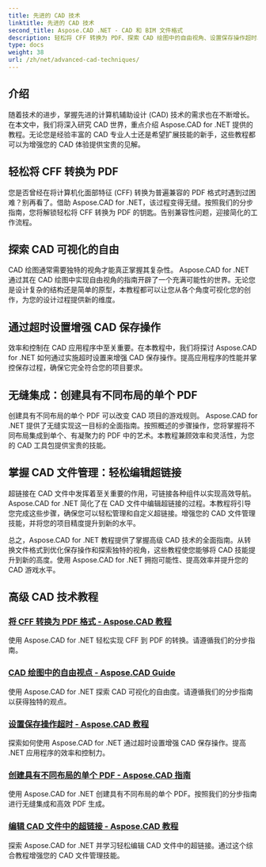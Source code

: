 ```yaml
---
title: 先进的 CAD 技术
linktitle: 先进的 CAD 技术
second_title: Aspose.CAD .NET - CAD 和 BIM 文件格式
description: 轻松将 CFF 转换为 PDF、探索 CAD 绘图中的自由视角、设置保存操作超时、使用 Aspose.CAD for .NET 教程创建 PDF。
type: docs
weight: 38
url: /zh/net/advanced-cad-techniques/
---
```

## 介绍

随着技术的进步，掌握先进的计算机辅助设计 (CAD) 技术的需求也在不断增长。在本文中，我们将深入研究 CAD 世界，重点介绍 Aspose.CAD for .NET 提供的教程。无论您是经验丰富的 CAD 专业人士还是希望扩展技能的新手，这些教程都可以为增强您的 CAD 体验提供宝贵的见解。

## 轻松将 CFF 转换为 PDF

您是否曾经在将计算机化面部特征 (CFF) 转换为普遍兼容的 PDF 格式时遇到过困难？别再看了。借助 Aspose.CAD for .NET，该过程变得无缝。按照我们的分步指南，您将解锁轻松将 CFF 转换为 PDF 的钥匙。告别兼容性问题，迎接简化的工作流程。

## 探索 CAD 可视化的自由

CAD 绘图通常需要独特的视角才能真正掌握其复杂性。 Aspose.CAD for .NET 通过其在 CAD 绘图中实现自由视角的指南开辟了一个充满可能性的世界。无论您是设计复杂的结构还是简单的原型，本教程都可以让您从各个角度可视化您的创作，为您的设计过程提供新的维度。

## 通过超时设置增强 CAD 保存操作

效率和控制在 CAD 应用程序中至关重要。在本教程中，我们将探讨 Aspose.CAD for .NET 如何通过实施超时设置来增强 CAD 保存操作。提高应用程序的性能并掌控保存过程，确保它完全符合您的项目要求。

## 无缝集成：创建具有不同布局的单个 PDF

创建具有不同布局的单个 PDF 可以改变 CAD 项目的游戏规则。 Aspose.CAD for .NET 提供了无缝实现这一目标的全面指南。按照概述的步骤操作，您将掌握将不同布局集成到单个、有凝聚力的 PDF 中的艺术。本教程兼顾效率和灵活性，为您的 CAD 工具包提供宝贵的技能。

## 掌握 CAD 文件管理：轻松编辑超链接

超链接在 CAD 文件中发挥着至关重要的作用，可链接各种组件以实现高效导航。 Aspose.CAD for .NET 简化了在 CAD 文件中编辑超链接的过程。本教程将引导您完成这些步骤，确保您可以轻松管理和自定义超链接。增强您的 CAD 文件管理技能，并将您的项目精度提升到新的水平。

总之，Aspose.CAD for .NET 教程提供了掌握高级 CAD 技术的全面指南。从转换文件格式到优化保存操作和探索独特的视角，这些教程使您能够将 CAD 技能提升到新的高度。使用 Aspose.CAD for .NET 拥抱可能性、提高效率并提升您的 CAD 游戏水平。
## 高级 CAD 技术教程
### [将 CFF 转换为 PDF 格式 - Aspose.CAD 教程](./converting-cff-to-pdf-format/)
使用 Aspose.CAD for .NET 轻松实现 CFF 到 PDF 的转换。请遵循我们的分步指南。
### [CAD 绘图中的自由视点 - Aspose.CAD Guide](./free-point-of-view-in-cad-drawings/)
使用 Aspose.CAD for .NET 探索 CAD 可视化的自由度。请遵循我们的分步指南以获得独特的观点。
### [设置保存操作超时 - Aspose.CAD 教程](./setting-timeout-on-save-operation/)
探索如何使用 Aspose.CAD for .NET 通过超时设置增强 CAD 保存操作。提高 .NET 应用程序的效率和控制力。
### [创建具有不同布局的单个 PDF - Aspose.CAD 指南](./creating-single-pdf-with-different-layouts/)
使用 Aspose.CAD for .NET 创建具有不同布局的单个 PDF。按照我们的分步指南进行无缝集成和高效 PDF 生成。
### [编辑 CAD 文件中的超链接 - Aspose.CAD 教程](./editing-hyperlinks-in-cad-files/)
探索 Aspose.CAD for .NET 并学习轻松编辑 CAD 文件中的超链接。通过这个综合教程增强您的 CAD 文件管理技能。
